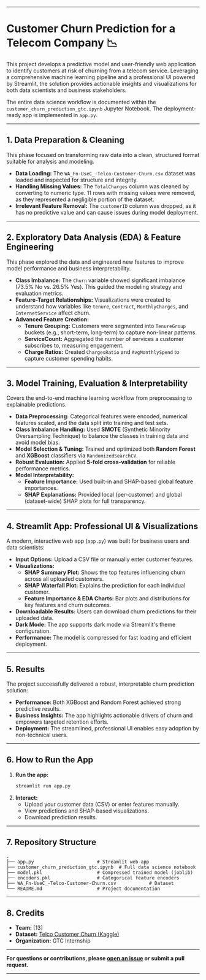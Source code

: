 ***

# Customer Churn Prediction for a Telecom Company 📉

This project develops a predictive model and user-friendly web application to identify customers at risk of churning from a telecom service. Leveraging a comprehensive machine learning pipeline and a professional UI powered by Streamlit, the solution provides actionable insights and visualizations for both data scientists and business stakeholders.

The entire data science workflow is documented within the `customer_churn_prediction_gtc.ipynb` Jupyter Notebook. The deployment-ready app is implemented in `app.py`.

---

## **1. Data Preparation & Cleaning**

This phase focused on transforming raw data into a clean, structured format suitable for analysis and modeling.

- **Data Loading:** The `WA_Fn-UseC_-Telco-Customer-Churn.csv` dataset was loaded and inspected for structure and integrity.
- **Handling Missing Values:** The `TotalCharges` column was cleaned by converting to numeric type. 11 rows with missing values were removed, as they represented a negligible portion of the dataset.
- **Irrelevant Feature Removal:** The `customerID` column was dropped, as it has no predictive value and can cause issues during model deployment.

---

## **2. Exploratory Data Analysis (EDA) & Feature Engineering**

This phase explored the data and engineered new features to improve model performance and business interpretability.

- **Class Imbalance:** The `Churn` variable showed significant imbalance (73.5% No vs. 26.5% Yes). This guided the modeling strategy and evaluation metrics.
- **Feature-Target Relationships:** Visualizations were created to understand how variables like `tenure`, `Contract`, `MonthlyCharges`, and `InternetService` affect churn.
- **Advanced Feature Creation:**
    - **Tenure Grouping:** Customers were segmented into `TenureGroup` buckets (e.g., short-term, long-term) to capture non-linear patterns.
    - **ServiceCount:** Aggregated the number of services a customer subscribes to, measuring engagement.
    - **Charge Ratios:** Created `ChargesRatio` and `AvgMonthlySpend` to capture customer spending habits.

---

## **3. Model Training, Evaluation & Interpretability**

Covers the end-to-end machine learning workflow from preprocessing to explainable predictions.

- **Data Preprocessing:** Categorical features were encoded, numerical features scaled, and the data split into training and test sets.
- **Class Imbalance Handling:** Used **SMOTE** (Synthetic Minority Oversampling Technique) to balance the classes in training data and avoid model bias.
- **Model Selection & Tuning:** Trained and optimized both **Random Forest** and **XGBoost** classifiers via `RandomizedSearchCV`.
- **Robust Evaluation:** Applied **5-fold cross-validation** for reliable performance metrics.
- **Model Interpretability:**
    - **Feature Importance:** Used built-in and SHAP-based global feature importances.
    - **SHAP Explanations:** Provided local (per-customer) and global (dataset-wide) SHAP plots for full transparency.

---

## **4. Streamlit App: Professional UI & Visualizations**

A modern, interactive web app (`app.py`) was built for business users and data scientists:

- **Input Options:** Upload a CSV file or manually enter customer features.
- **Visualizations:**
    - **SHAP Summary Plot:** Shows the top features influencing churn across all uploaded customers.
    - **SHAP Waterfall Plot:** Explains the prediction for each individual customer.
    - **Feature Importance & EDA Charts:** Bar plots and distributions for key features and churn outcomes.
- **Downloadable Results:** Users can download churn predictions for their uploaded data.
- **Dark Mode:** The app supports dark mode via Streamlit's theme configuration.
- **Performance:** The model is compressed for fast loading and efficient deployment.

---

## **5. Results**

The project successfully delivered a robust, interpretable churn prediction solution:

- **Performance:** Both XGBoost and Random Forest achieved strong predictive results.
- **Business Insights:** The app highlights actionable drivers of churn and empowers targeted retention efforts.
- **Deployment:** The streamlined, professional UI enables easy adoption by non-technical users.

---

## **6. How to Run the App**

1. **Run the app:**
   ```bash
   streamlit run app.py
   ```
2. **Interact:**
   - Upload your customer data (CSV) or enter features manually.
   - View predictions and SHAP-based visualizations.
   - Download prediction results.

---

## **7. Repository Structure**

```
.
├── app.py                       # Streamlit web app
├── customer_churn_prediction_gtc.ipynb  # Full data science notebook
├── model.pkl                    # Compressed trained model (joblib)
├── encoders.pkl                 # Categorical feature encoders
├── WA_Fn-UseC_-Telco-Customer-Churn.csv            # Dataset
└── README.md                    # Project documentation
```

---

## **8. Credits**

- **Team:** [13]
- **Dataset:** [Telco Customer Churn (Kaggle)](https://www.kaggle.com/blastchar/telco-customer-churn)
- **Organization:** GTC Internship

---

**For questions or contributions, please [open an issue](https://github.com/elhussein-salah/GTC-Customer-Churn-Prediction/issues) or submit a pull request.**

***
